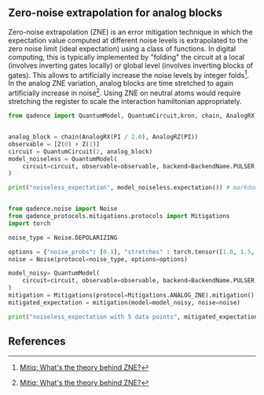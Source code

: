 ## Zero-noise extrapolation for analog blocks

Zero-noise extrapolation (ZNE) is an error mitigation technique in which the expectation value computed at different noise levels is extrapolated to the zero noise limit (ideal expectation) using a class of functions. In digital computing, this is typically implemented by "folding" the circuit at a local (involves inverting gates locally) or global level (involves inverting blocks of gates). This allows to artificially increase the noise levels by integer folds[^1]. In the analog ZNE variation, analog blocks are time stretched to again artificially increase in noise[^1]. Using ZNE on neutral atoms would require stretching the register to scale the interaction hamiltonian appropriately.

```python exec="on" source="material-block" session="mv" result="json"
from qadence import QuantumModel, QuantumCircuit,kron, chain, AnalogRX, AnalogRZ, PI, BackendName, DiffMode,Z


analog_block = chain(AnalogRX(PI / 2.0), AnalogRZ(PI))
observable = [Z(0) + Z(1)]
circuit = QuantumCircuit(2, analog_block)
model_noiseless = QuantumModel(
    circuit=circuit, observable=observable, backend=BackendName.PULSER, diff_mode=DiffMode.GPSR
)

print("noiseless_expectation", model_noiseless.expectation()) # markdown-exec: hide

```

```python exec="on" source="material-block" session="mv" result="json"

from qadence.noise import Noise
from qadence_protocols.mitigations.protocols import Mitigations
import torch

noise_type = Noise.DEPOLARIZING

options = {"noise_probs": [0.1], "stretches" : torch.tensor([1.0, 1.5, 2.0, 2.5, 3.0])}
noise = Noise(protocol=noise_type, options=options)

model_noisy= QuantumModel(
    circuit=circuit, observable=observable, backend=BackendName.PULSER, diff_mode=DiffMode.GPSR, noise=noise
)
mitigation = Mitigations(protocol=Mitigations.ANALOG_ZNE).mitigation()
mitigated_expectation = mitigation(model=model_noisy, noise=noise)

print("noiseless_expectation with 5 data points", mitigated_expectation) # markdown-exec: hide

```

## References

[^1]: [Mitiq: What's the theory behind ZNE?](https://mitiq.readthedocs.io/en/stable/guide/zne-5-theory.html)
